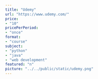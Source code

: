 ```yaml
---
title: "Udemy"
url: "https://www.udemy.com/"
price: 
- "10"
pricePerPeriod: 
- "once"
format: 
- "course"
subject: 
- "python"
- "java"
- "web development"
featured: "n"
picture: "../../public/static/udemy.png"
---
```

